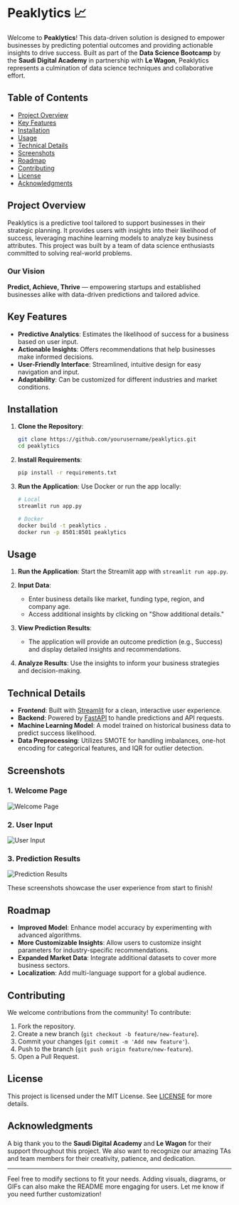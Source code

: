 # Peaklytics 📈

Welcome to **Peaklytics**! This data-driven solution is designed to empower businesses by predicting potential outcomes and providing actionable insights to drive success. Built as part of the **Data Science Bootcamp** by the **Saudi Digital Academy** in partnership with **Le Wagon**, Peaklytics represents a culmination of data science techniques and collaborative effort.

## Table of Contents

- [Project Overview](#project-overview)
- [Key Features](#key-features)
- [Installation](#installation)
- [Usage](#usage)
- [Technical Details](#technical-details)
- [Screenshots](#screenshots)
- [Roadmap](#roadmap)
- [Contributing](#contributing)
- [License](#license)
- [Acknowledgments](#acknowledgments)

## Project Overview

Peaklytics is a predictive tool tailored to support businesses in their strategic planning. It provides users with insights into their likelihood of success, leveraging machine learning models to analyze key business attributes. This project was built by a team of data science enthusiasts committed to solving real-world problems.

### Our Vision

**Predict, Achieve, Thrive** — empowering startups and established businesses alike with data-driven predictions and tailored advice.

## Key Features

- **Predictive Analytics**: Estimates the likelihood of success for a business based on user input.
- **Actionable Insights**: Offers recommendations that help businesses make informed decisions.
- **User-Friendly Interface**: Streamlined, intuitive design for easy navigation and input.
- **Adaptability**: Can be customized for different industries and market conditions.

## Installation

1. **Clone the Repository**:
   ```bash
   git clone https://github.com/yourusername/peaklytics.git
   cd peaklytics
   ```

2. **Install Requirements**:
   ```bash
   pip install -r requirements.txt
   ```

3. **Run the Application**:
   Use Docker or run the app locally:
   ```bash
   # Local
   streamlit run app.py
   
   # Docker
   docker build -t peaklytics .
   docker run -p 8501:8501 peaklytics
   ```

## Usage

1. **Run the Application**:
   Start the Streamlit app with `streamlit run app.py`.
   
2. **Input Data**:  
   - Enter business details like market, funding type, region, and company age.
   - Access additional insights by clicking on "Show additional details."
   
3. **View Prediction Results**:
   - The application will provide an outcome prediction (e.g., Success) and display detailed insights and recommendations.

4. **Analyze Results**:
   Use the insights to inform your business strategies and decision-making.

## Technical Details

- **Frontend**: Built with [Streamlit](https://streamlit.io/) for a clean, interactive user experience.
- **Backend**: Powered by [FastAPI](https://fastapi.tiangolo.com/) to handle predictions and API requests.
- **Machine Learning Model**: A model trained on historical business data to predict success likelihood.
- **Data Preprocessing**: Utilizes SMOTE for handling imbalances, one-hot encoding for categorical features, and IQR for outlier detection.

## Screenshots

### 1. Welcome Page
![Welcome Page](./images/welcome.png)

### 2. User Input
![User Input](./images/user_input.png)

### 3. Prediction Results
![Prediction Results](./images/prediction_results.png)

These screenshots showcase the user experience from start to finish!

## Roadmap

- **Improved Model**: Enhance model accuracy by experimenting with advanced algorithms.
- **More Customizable Insights**: Allow users to customize insight parameters for industry-specific recommendations.
- **Expanded Market Data**: Integrate additional datasets to cover more business sectors.
- **Localization**: Add multi-language support for a global audience.

## Contributing

We welcome contributions from the community! To contribute:

1. Fork the repository.
2. Create a new branch (`git checkout -b feature/new-feature`).
3. Commit your changes (`git commit -m 'Add new feature'`).
4. Push to the branch (`git push origin feature/new-feature`).
5. Open a Pull Request.

## License

This project is licensed under the MIT License. See [LICENSE](LICENSE) for more details.

## Acknowledgments

A big thank you to the **Saudi Digital Academy** and **Le Wagon** for their support throughout this project. We also want to recognize our amazing TAs and team members for their creativity, patience, and dedication.

---

Feel free to modify sections to fit your needs. Adding visuals, diagrams, or GIFs can also make the README more engaging for users. Let me know if you need further customization!
